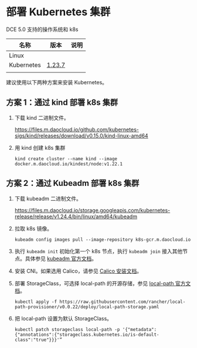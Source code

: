 # 部署 Kubernetes 集群

DCE 5.0 支持的操作系统和 k8s

| 名称       | 版本                                                         | 说明 |
| ---------- | ------------------------------------------------------------ | ---- |
| Linux      |                                                              |      |
| Kubernetes | [1.23.7](https://github.com/kubernetes/kubernetes/releases/tag/v1.23.7) |      |
|            |                                                              |      |

建议使用以下两种方案来安装 Kubernetes。

## 方案 1：通过 kind 部署 k8s 集群

1. 下载 kind 二进制文件。

    https://files.m.daocloud.io/github.com/kubernetes-sigs/kind/releases/download/v0.15.0/kind-linux-amd64

2. 用 kind 创建 k8s 集群

	```shell
	kind create cluster --name kind --image docker.m.daocloud.io/kindest/node:v1.22.1
	```

## 方案 2：通过 Kubeadm 部署 k8s 集群

1. 下载 kubeadm 二进制文件。
 
    https://files.m.daocloud.io/storage.googleapis.com/kubernetes-release/release/v1.24.4/bin/linux/amd64/kubeadm

2. 拉取 k8s 镜像。

	```
	kubeadm config images pull --image-repository k8s-gcr.m.daocloud.io
	```

3. 执行 `kubeadm init` 初始化第一个 k8s 节点，执行 `kubeadm join` 接入其他节点。具体参见 [kubeadm 官方文档](https://kubernetes.io/zh-cn/docs/setup/production-environment/tools/kubeadm/create-cluster-kubeadm/)。

4. 安装 CNI。如果选用 Calico，请参见 [Calico 安装文档](https://projectcalico.docs.tigera.io/getting-started/kubernetes/self-managed-onprem/onpremises)。

5. 部署 StorageClass，可选择 local-path 的开源存储，参见 [local-path 官方文档](https://github.com/rancher/local-path-provisioner)。

	```
	kubectl apply -f https://raw.githubusercontent.com/rancher/local-path-provisioner/v0.0.22/deploy/local-path-storage.yaml
	```

6. 把 local-path 设置为默认 StorageClass。

	```
	kubectl patch storageclass local-path -p '{"metadata": {"annotations":{"storageclass.kubernetes.io/is-default-class":"true"}}}'”
	```
